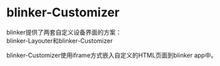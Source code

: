 # blinker-Customizer 
blinker提供了两套自定义设备界面的方案：  
blinker-Layouter和blinker-Customizer  

blinker-Customizer使用iframe方式嵌入自定义的HTML页面到blinker app中。

